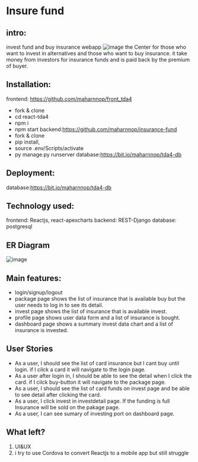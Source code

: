 # Insure fund
## intro:
  invest fund and buy insurance webapp
![image](https://user-images.githubusercontent.com/116508084/213916141-5799d1d9-9407-4495-8cdc-d50f11439b70.png)
  the Center for those who want to invest in alternatives and those who want to buy insurance.
  it take money from investors for insurance funds and is paid back by the premium of buyer.
  
## Installation: 
frontend: https://github.com/maharnnop/front_tda4 
  - fork & clone
  - cd react-tda4 
  - npm i 
  - npm start
backend:https://github.com/maharnnop/insurance-fund
  - fork & clone
  - pip install, 
  - source .env/Scripts/activate
  - py manage.py runserver
database:https://bit.io/maharnnop/tda4-db 

## Deployment:
database:https://bit.io/maharnnop/tda4-db 

## Technology used:
frontend:   Reactjs, react-apexcharts
backend:    REST-Django
database:   postgresql

##  ER Diagram
![image](https://user-images.githubusercontent.com/116508084/213916948-6f4bd917-2063-4e0c-80a6-754a1cf4ad55.png)

## Main features:
- login/signup/logout
- package page shows the list of insurance that is available buy but the user needs to log in to see its detail.
- invest page shows the list of insurance that is available invest.
- profile page shows user data form and a list of insurance is bought.
- dashboard page shows a summary invest data chart and a list of insurance is invested.

## User Stories
- As a user, I should see the list of card insurance but I cant buy until login. if I cilck a card it will navigate to the login page.
- As a user after login in, I should be able to see the detail when I click the card. if I cilck buy-button it will navigate to the package page.
- As a user, I should see the list of card funds on invest page and be able to see detail after clicking the card.
- As a user, I click invest in investdetail page. If the funding is full Insurance will be sold on the pakage page.
- As a user, I can see sumary of investing port on dashboard page.

## What left?
1. UI&UX
2. i try to use Cordova to convert Reactjs to a mobile app but still struggle
